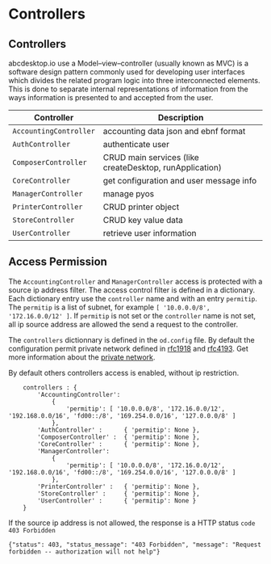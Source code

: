 
# Controllers 

## Controllers
abcdesktop.io use a Model–view–controller (usually known as MVC) is a software design pattern commonly used for developing user interfaces which divides the related program logic into three interconnected elements. This is done to separate internal representations of information from the ways information is presented to and accepted from the user.


| Controller                  |  Description   |
|-----------------------------|--------------- |
|```AccountingController``` 	| accounting data json and ebnf format |
|```AuthController```			| authenticate user  |
|```ComposerController``` 		| CRUD main services (like createDesktop, runApplication)|
|```CoreController```			| get configuration and user message info |
|```ManagerController``` 		| manage pyos |
|```PrinterController```		| CRUD printer object |
|```StoreController```			| CRUD key value data  |
|```UserController```			| retrieve user information |


## Access Permission

The ```AccountingController``` and ```ManagerController``` access is protected with a source ip address filter.
The access control filter is defined in a dictionary.
Each dictionary entry use the ```controller``` name and with an entry ```permitip```.
The ```permitip``` is a list of subnet, for example ```[ '10.0.0.0/8', '172.16.0.0/12' ]```.
If ```permitip``` is not set or the ```controller``` name is not set, all ip source address are allowed the send a request to the controller.

The ```controllers``` dictionnary is defined in the ```od.config``` file. 
By default the configuration permit private network defined in [rfc1918](https://tools.ietf.org/html/rfc1918) and [rfc4193](https://tools.ietf.org/html/rfc4193). Get more information about the [private network](https://en.wikipedia.org/wiki/Private_network).

By default others controllers access is enabled, without ip restriction.


```
	controllers : { 
		'AccountingController': 
			{ 
				'permitip': [ '10.0.0.0/8', '172.16.0.0/12', '192.168.0.0/16', 'fd00::/8', '169.254.0.0/16', '127.0.0.0/8' ] 
			},
		'AuthController' : 		{ 'permitip': None },
		'ComposerController' : 	{ 'permitip': None },
		'CoreController' : 		{ 'permitip': None },
		'ManagerController': 
			{ 
				'permitip': [ '10.0.0.0/8', '172.16.0.0/12', '192.168.0.0/16', 'fd00::/8', '169.254.0.0/16', '127.0.0.0/8' ] 
			},
		'PrinterController' : 	{ 'permitip': None },
		'StoreController' : 	{ 'permitip': None },
		'UserController' : 		{ 'permitip': None }
	} 
```


If the source ip address is not allowed, the response is a HTTP status ```code 403 Forbidden```
	
```
{"status": 403, "status_message": "403 Forbidden", "message": "Request forbidden -- authorization will not help"} 
```
